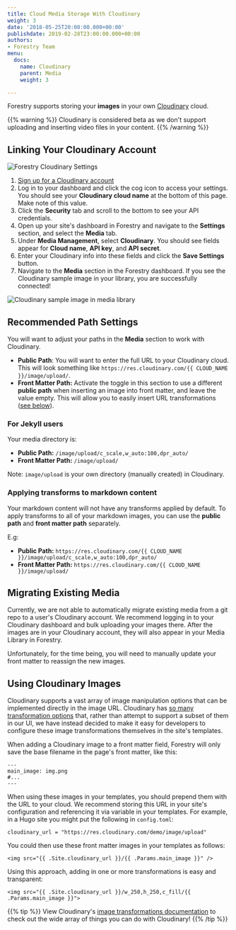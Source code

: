 ```yaml
---
title: Cloud Media Storage With Cloudinary
weight: 3
date: '2018-05-25T20:00:00.000+00:00'
publishdate: 2019-02-28T23:00:00.000+00:00
authors:
- Forestry Team
menu:
  docs:
    name: Cloudinary
    parent: Media
    weight: 3

---
```

Forestry supports storing your **images** in your own [Cloudinary](https://cloudinary.com/) cloud.

{{% warning %}} Cloudinary is considered beta as we don't support uploading and inserting video files in your content. {{% /warning %}}

## Linking Your Cloudinary Account

![Forestry Cloudinary Settings](/uploads/2018/05/cloudinary-settings.png)

1. [Sign up for a Cloudinary account](https://cloudinary.com/users/register/free)
2. Log in to your dashboard and click the cog icon to access your settings. You should see your **Cloudinary cloud name** at the bottom of this page. Make note of this value.
3. Click the **Security** tab and scroll to the bottom to see your API credentials.
4. Open up your site's dashboard in Forestry and navigate to the **Settings** section, and select the **Media** tab.
5. Under **Media Management**, select **Cloudinary**. You should see fields appear for **Cloud name**, **API key**, and **API secret**.
6. Enter your Cloudinary info into these fields and click the **Save Settings** button.
7. Navigate to the **Media** section in the Forestry dashboard. If you see the Cloudinary sample image in your library, you are successfully connected!

![Cloudinary sample image in media library](/uploads/2018/05/media-library-cloudinary.png)

## Recommended Path Settings

You will want to adjust your paths in the **Media** section to work with Cloudinary.

* **Public Path**: You will want to enter the full URL to your Cloudinary cloud. This will look something like `https://res.cloudinary.com/{{ CLOUD_NAME }}/image/upload/`.
* **Front Matter Path:** Activate the toggle in this section to use a different **public path** when inserting an image into front matter, and leave the value empty. This will allow you to easily insert URL transformations ([see below](#using-cloudinary-images)).

### For Jekyll users
Your media directory is:
* **Public Path:** `/image/upload/c_scale,w_auto:100,dpr_auto/`
* **Front Matter Path:** `/image/upload/`

Note: `image/upload` is your own directory (manually created) in Cloudinary.

### Applying transforms to markdown content

Your markdown content will not have any transforms applied by default. To apply transforms to all of your markdown images, you can use the **public path** and **front matter path** separately.

E.g:

* **Public Path:** `https://res.cloudinary.com/{{ CLOUD_NAME }}/image/upload/c_scale,w_auto:100,dpr_auto/`
* **Front Matter Path:** `https://res.cloudinary.com/{{ CLOUD_NAME }}/image/upload/`

## Migrating Existing Media

Currently, we are not able to automatically migrate existing media from a git repo to a user's Cloudinary account. We recommend logging in to your Cloudinary dashboard and bulk uploading your images there. After the images are in your Cloudinary account, they will also appear in your Media Library in Forestry.

Unfortunately, for the time being, you will need to manually update your front matter to reassign the new images.

## Using Cloudinary Images

Cloudinary supports a vast array of image manipulation options that can be implemented directly in the image URL. Cloudinary has [so many transformation options](https://cloudinary.com/documentation/image_transformations) that, rather than attempt to support a subset of them in our UI, we have instead decided to make it easy for developers to configure these image transformations themselves in the site's templates.

When adding a Cloudinary image to a front matter field, Forestry will only save the base filename in the page's front matter, like this:

    ---
    main_image: img.png
    #...
    ---

When using these images in your templates, you should prepend them with the URL to your cloud. We recommend storing this URL in your site's configuration and referencing it via variable in your templates. For example, in a Hugo site you might put the following in `config.toml`:

    cloudinary_url = "https://res.cloudinary.com/demo/image/upload"

You could then use these front matter images in your templates as follows:

    <img src="{{ .Site.cloudinary_url }}/{{ .Params.main_image }}" />

Using this approach, adding in one or more transformations is easy and transparent:

    <img src="{{ .Site.cloudinary_url }}/w_250,h_250,c_fill/{{ .Params.main_image }}">

{{% tip %}}
View Cloudinary's [image transformations documentation](https://cloudinary.com/documentation/image_transformations) to check out the wide array of things you can do with Cloudinary!
{{% /tip %}}
